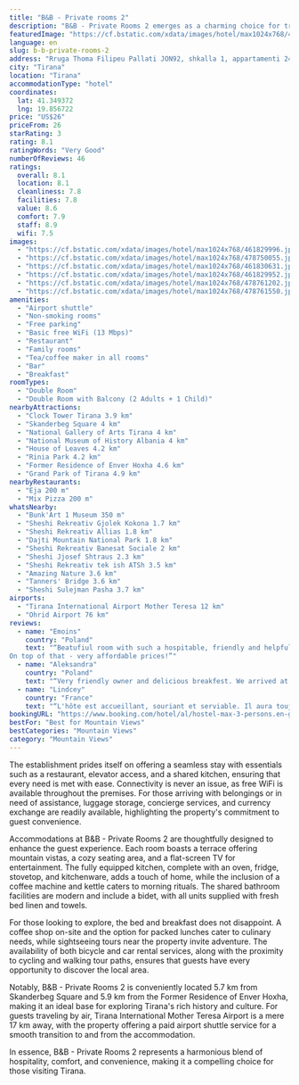 ```yaml
---
title: "B&B - Private rooms 2"
description: "B&B - Private Rooms 2 emerges as a charming choice for travelers seeking a blend of comfort and convenience in Tirana."
featuredImage: "https://cf.bstatic.com/xdata/images/hotel/max1024x768/461829996.jpg?k=c12fc92594cb4f68e403868c7fc08ea397aa36e93995468f205522c4898017d5&o=&hp=1"
language: en
slug: b-b-private-rooms-2
address: "Rruga Thoma Filipeu Pallati JON92, shkalla 1, appartamenti 24, Kati 5, 1001 Tirana, Albania"
city: "Tirana"
location: "Tirana"
accommodationType: "hotel"
coordinates:
  lat: 41.349372
  lng: 19.856722
price: "US$26"
priceFrom: 26
starRating: 3
rating: 8.1
ratingWords: "Very Good"
numberOfReviews: 46
ratings:
  overall: 8.1
  location: 8.1
  cleanliness: 7.8
  facilities: 7.8
  value: 8.6
  comfort: 7.9
  staff: 8.9
  wifi: 7.5
images:
  - "https://cf.bstatic.com/xdata/images/hotel/max1024x768/461829996.jpg?k=c12fc92594cb4f68e403868c7fc08ea397aa36e93995468f205522c4898017d5&o=&hp=1"
  - "https://cf.bstatic.com/xdata/images/hotel/max1024x768/478750055.jpg?k=573961d0646ac972d1ee9157ceb2ce4b930a62d2293860aafe00d88623803d34&o=&hp=1"
  - "https://cf.bstatic.com/xdata/images/hotel/max1024x768/461830631.jpg?k=6baa2e352d550865cf7b4bfd1844f6f8ce963b70a75e71f57ecb73355820b4d5&o=&hp=1"
  - "https://cf.bstatic.com/xdata/images/hotel/max1024x768/461829952.jpg?k=f58c7407e139f1038384bb2f0b29786fa5e020bb2f69ef4b4c2d2921d675fcb4&o=&hp=1"
  - "https://cf.bstatic.com/xdata/images/hotel/max1024x768/478761202.jpg?k=cdbb53d66c65ccab7fbb22c34b3c6c76630a58a54d3bd9772039ed82792a26f3&o=&hp=1"
  - "https://cf.bstatic.com/xdata/images/hotel/max1024x768/478761550.jpg?k=745d7a5821bb2e620c2edf6feaf2bb150303e5337918ce5b60e3d8610678df8c&o=&hp=1"
amenities:
  - "Airport shuttle"
  - "Non-smoking rooms"
  - "Free parking"
  - "Basic free WiFi (13 Mbps)"
  - "Restaurant"
  - "Family rooms"
  - "Tea/coffee maker in all rooms"
  - "Bar"
  - "Breakfast"
roomTypes:
  - "Double Room"
  - "Double Room with Balcony (2 Adults + 1 Child)"
nearbyAttractions:
  - "Clock Tower Tirana 3.9 km"
  - "Skanderbeg Square 4 km"
  - "National Gallery of Arts Tirana 4 km"
  - "National Museum of History Albania 4 km"
  - "House of Leaves 4.2 km"
  - "Rinia Park 4.2 km"
  - "Former Residence of Enver Hoxha 4.6 km"
  - "Grand Park of Tirana 4.9 km"
nearbyRestaurants:
  - "Eja 200 m"
  - "Mix Pizza 200 m"
whatsNearby:
  - "Bunk'Art 1 Museum 350 m"
  - "Sheshi Rekreativ Gjolek Kokona 1.7 km"
  - "Sheshi Rekreativ Allias 1.8 km"
  - "Dajti Mountain National Park 1.8 km"
  - "Sheshi Rekreativ Banesat Sociale 2 km"
  - "Sheshi Jjosef Shtraus 2.3 km"
  - "Sheshi Rekreativ tek ish ATSh 3.5 km"
  - "Amazing Nature 3.6 km"
  - "Tanners' Bridge 3.6 km"
  - "Sheshi Sulejman Pasha 3.7 km"
airports:
  - "Tirana International Airport Mother Teresa 12 km"
  - "Ohrid Airport 76 km"
reviews:
  - name: "Emoins"
    country: "Poland"
    text: "“Beatufiul room with such a hospitable, friendly and helpful owner! Staying here will be a pleasure, especially if you appreciate contact with locals :)
On top of that - very affordable prices!”"
  - name: "Aleksandra"
    country: "Poland"
    text: "“Very friendly owner and delicious breakfest. We arrived at 2am and he was waiting for us.”"
  - name: "Lindcey"
    country: "France"
    text: "“L'hôte est accueillant, souriant et serviable. Il aura toujours des choses sur l'Albanie à vous apprendre et des conseils sur les lieux à visiter. Le petit déjeuné est varié avec les spécialités du pays, copieux et gourmand fait par ses soins....”"
bookingURL: "https://www.booking.com/hotel/al/hostel-max-3-persons.en-gb.html?aid=8035640"
bestFor: "Best for Mountain Views"
bestCategories: "Mountain Views"
category: "Mountain Views"
---
```


The establishment prides itself on offering a seamless stay with essentials such as a restaurant, elevator access, and a shared kitchen, ensuring that every need is met with ease. Connectivity is never an issue, as free WiFi is available throughout the premises. For those arriving with belongings or in need of assistance, luggage storage, concierge services, and currency exchange are readily available, highlighting the property's commitment to guest convenience.

Accommodations at B&B - Private Rooms 2 are thoughtfully designed to enhance the guest experience. Each room boasts a terrace offering mountain vistas, a cozy seating area, and a flat-screen TV for entertainment. The fully equipped kitchen, complete with an oven, fridge, stovetop, and kitchenware, adds a touch of home, while the inclusion of a coffee machine and kettle caters to morning rituals. The shared bathroom facilities are modern and include a bidet, with all units supplied with fresh bed linen and towels.

For those looking to explore, the bed and breakfast does not disappoint. A coffee shop on-site and the option for packed lunches cater to culinary needs, while sightseeing tours near the property invite adventure. The availability of both bicycle and car rental services, along with the proximity to cycling and walking tour paths, ensures that guests have every opportunity to discover the local area.

Notably, B&B - Private Rooms 2 is conveniently located 5.7 km from Skanderbeg Square and 5.9 km from the Former Residence of Enver Hoxha, making it an ideal base for exploring Tirana's rich history and culture. For guests traveling by air, Tirana International Mother Teresa Airport is a mere 17 km away, with the property offering a paid airport shuttle service for a smooth transition to and from the accommodation.

In essence, B&B - Private Rooms 2 represents a harmonious blend of hospitality, comfort, and convenience, making it a compelling choice for those visiting Tirana.
